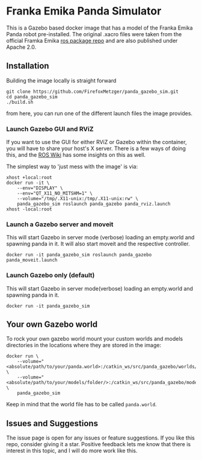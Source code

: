 # Franka Emika Panda Simulator

This is a Gazebo based docker image that has a model of the Franka Emika Panda robot 
pre-installed. The original .xacro files were taken from the official Framka Emika
[ros package repo](https://github.com/frankaemika/franka_ros) and are also published
under Apache 2.0.

## Installation

Building the image locally is straight forward
```
git clone https://github.com/FirefoxMetzger/panda_gazebo_sim.git 
cd panda_gazebo_sim
./build.sh
```

from here, you can run one of the different launch files the image provides.

### Launch Gazebo GUI and RViZ
If you want to use the GUI for either RViZ or Gazebo within the container, you will have 
to share your host's X server. There is a few ways of doing this, and the 
[ROS Wiki](http://wiki.ros.org/docker/Tutorials/GUI) has some insights on this as well. 

The simplest way to 'just mess with the image' is via:

```
xhost +local:root
docker run -it \
    --env="DISPLAY" \
    --env="QT_X11_NO_MITSHM=1" \
    --volume="/tmp/.X11-unix:/tmp/.X11-unix:rw" \
    panda_gazebo_sim roslaunch panda_gazebo panda_rviz.launch
xhost -local:root
```

### Launch a Gazebo server and moveit
This will start Gazebo in server mode (verbose) loading an empty.world and spawning 
panda in it. It will also start moveit and the respective controller.
```
docker run -it panda_gazebo_sim roslaunch panda_gazebo panda_moveit.launch
```

### Launch Gazebo only (default)
This will start Gazebo in server mode(verbose) loading an empty.world and spawning 
panda in it.
```
docker run -it panda_gazebo_sim
```

## Your own Gazebo world
To rock your own gazebo world mount your custom worlds and models directories 
in the locations where they are stored in the image:
```
docker run \
    --volume="<absolute/path/to/your/panda.world>:/catkin_ws/src/panda_gazebo/worlds/" \
    --volume="<absolute/path/to/your/models/folder/>:/catkin_ws/src/panda_gazebo/models" \
    panda_gazebo_sim
```
Keep in mind that the world file has to be called `panda.world`.

## Issues and Suggestions
The issue page is open for any issues or feature suggestions. If you like this repo, 
consider giving it a star. Positive feedback lets me know that there is interest in this 
topic, and I will do more work like this.
